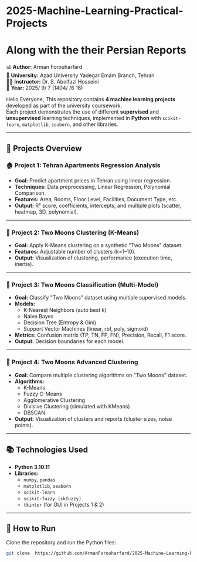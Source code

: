 # 2025-Machine-Learning-Practical-Projects
# Along with the their Persian Reports

📊 **Author:** Arman Forouharfard  
🏫 **University:** Azad University Yadegar Emam Branch, Tehran  
👨‍🏫 **Instructor:** Dr. S. Abolfazl Hosseini  
📅 **Year:** 2025/ 9/ 7 (1404/ /6 16)  

Hello Everyone,
This repository contains **4 machine learning projects** developed as part of the university coursework.  
Each project demonstrates the use of different **supervised** and **unsupervised** learning techniques, implemented in **Python** with `scikit-learn`, `matplotlib`, `seaborn`, and other libraries.  

---

## 📌 Projects Overview

### 🏠 Project 1: Tehran Apartments Regression Analysis
- **Goal:** Predict apartment prices in Tehran using linear regression.  
- **Techniques:** Data preprocessing, Linear Regression, Polynomial Comparison.  
- **Features:** Area, Rooms, Floor Level, Facilities, Document Type, etc.  
- **Output:** R² score, coefficients, intercepts, and multiple plots (scatter, heatmap, 3D, polynomial).  

---

### 🌙 Project 2: Two Moons Clustering (K-Means)
- **Goal:** Apply K-Means clustering on a synthetic "Two Moons" dataset.  
- **Features:** Adjustable number of clusters (k=1–10).  
- **Output:** Visualization of clustering, performance (execution time, inertia).  

---

### 🌙 Project 3: Two Moons Classification (Multi-Model)
- **Goal:** Classify "Two Moons" dataset using multiple supervised models.  
- **Models:**  
  - K-Nearest Neighbors (auto best k)  
  - Naive Bayes  
  - Decision Tree (Entropy & Gini)  
  - Support Vector Machines (linear, rbf, poly, sigmoid)  
- **Metrics:** Confusion matrix (TP, TN, FP, FN), Precision, Recall, F1 score.  
- **Output:** Decision boundaries for each model.  

---

### 🌙 Project 4: Two Moons Advanced Clustering
- **Goal:** Compare multiple clustering algorithms on "Two Moons" dataset.  
- **Algorithms:**  
  - K-Means  
  - Fuzzy C-Means  
  - Agglomerative Clustering  
  - Divisive Clustering (simulated with KMeans)  
  - DBSCAN  
- **Output:** Visualization of clusters and reports (cluster sizes, noise points).  

---

## 📚 Technologies Used
- **Python 3.10.11**  
- **Libraries:**  
  - `numpy`, `pandas`  
  - `matplotlib`, `seaborn`  
  - `scikit-learn`  
  - `scikit-fuzzy (skfuzzy)`  
  - `tkinter` (for GUI in Projects 1 & 2)  

---

## 🚀 How to Run
Clone the repository and run the Python files:

```bash
git clone  https://github.com/ArmanForouharfard/2025-Machine-Learning-Practical-Projects.git

